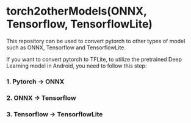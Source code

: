 # torch2otherModels(ONNX, Tensorflow, TensorflowLite)
 
This repository can be used to convert pytorch to other types of model such as ONNX, Tensorflow and TensorflowLite.

If you want to convert pytorch to TFLite, to utilize the pretrained Deep Learning model in Android, you need to follow this step:

### 1. Pytorch -> ONNX
### 2. ONNX -> Tensorflow
### 3. Tensorflow -> TensorflowLite


